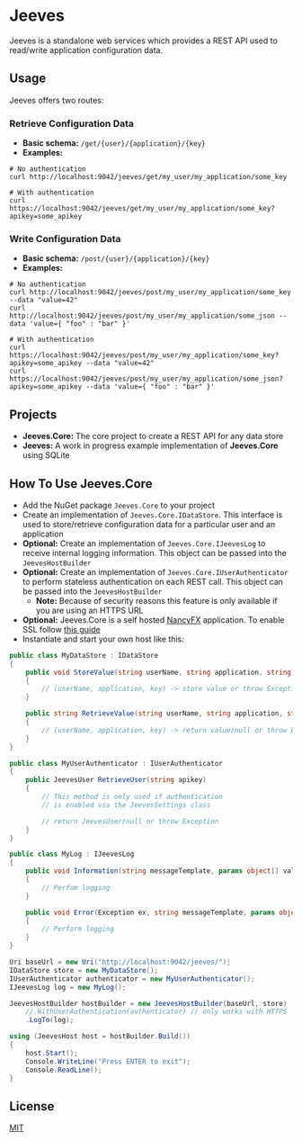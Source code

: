 # Jeeves

Jeeves is a standalone web services which provides a REST API used to read/write application configuration data.

## Usage

Jeeves offers two routes:

### Retrieve Configuration Data

- **Basic schema:** `/get/{user}/{application}/{key}`
- **Examples:**

```
# No authentication
curl http://localhost:9042/jeeves/get/my_user/my_application/some_key

# With authentication
curl https://localhost:9042/jeeves/get/my_user/my_application/some_key?apikey=some_apikey
```

### Write Configuration Data

- **Basic schema:** `/post/{user}/{application}/{key}`
- **Examples:**

```
# No authentication
curl http://localhost:9042/jeeves/post/my_user/my_application/some_key --data "value=42"
curl http://localhost:9042/jeeves/post/my_user/my_application/some_json --data 'value={ "foo" : "bar" }'

# With authentication
curl https://localhost:9042/jeeves/post/my_user/my_application/some_key?apikey=some_apikey --data "value=42"
curl https://localhost:9042/jeeves/post/my_user/my_application/some_json?apikey=some_apikey --data 'value={ "foo" : "bar" }'
```

## Projects

- **Jeeves.Core:** The core project to create a REST API for any data store
- **Jeeves:** A work in progress example implementation of **Jeeves.Core** using SQLite

## How To Use Jeeves.Core

- Add the NuGet package `Jeeves.Core` to your project
- Create an implementation of `Jeeves.Core.IDataStore`. This interface is used to store/retrieve configuration data for a particular user and an application
- **Optional:** Create an implementation of `Jeeves.Core.IJeevesLog` to receive internal logging information. This object can be passed into the `JeevesHostBuilder`
- **Optional:** Create an implementation of `Jeeves.Core.IUserAuthenticator` to perform stateless authentication on each REST call. This object can be passed into the `JeevesHostBuilder`
  - **Note:** Because of security reasons this feature is only available if you are using an HTTPS URL
- **Optional:** Jeeves.Core is a self hosted [NancyFX](http://nancyfx.org/) application. To enable SSL follow [this guide](https://coderead.wordpress.com/2014/08/07/enabling-ssl-for-self-hosted-nancy/)
- Instantiate and start your own host like this:

```csharp
public class MyDataStore : IDataStore
{
    public void StoreValue(string userName, string application, string key, string value)
    {
        // (userName, application, key) -> store value or throw Exception
    }

    public string RetrieveValue(string userName, string application, string key)
    {
        // (userName, application, key) -> return value/null or throw Exception
    }
}

public class MyUserAuthenticator : IUserAuthenticator
{
    public JeevesUser RetrieveUser(string apikey)
    {
        // This method is only used if authentication
        // is enabled via the JeevesSettings class

        // return JeevesUser/null or throw Exception
    }
}

public class MyLog : IJeevesLog
{
    public void Information(string messageTemplate, params object[] values)
    {
        // Perfom logging
    }

    public void Error(Exception ex, string messageTemplate, params object[] values)
    {
        // Perform logging
    }
}
```

```csharp
Uri baseUrl = new Uri("http://localhost:9042/jeeves/");
IDataStore store = new MyDataStore();
IUserAuthenticator authenticator = new MyUserAuthenticator();
IJeevesLog log = new MyLog();

JeevesHostBuilder hostBuilder = new JeevesHostBuilder(baseUrl, store)
    //.WithUserAuthentication(authenticator) // only works with HTTPS
    .LogTo(log);

using (JeevesHost host = hostBuilder.Build())
{
    host.Start();
    Console.WriteLine("Press ENTER to exit");
    Console.ReadLine();
}
```

## License

[MIT](http://opensource.org/licenses/MIT)
